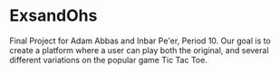# ExsandOhs
Final Project for Adam Abbas and Inbar Pe'er, Period 10. Our goal is to create a platform where a user can play both the original, and several different variations on the popular game Tic Tac Toe.

<!--For Inbar: http://www.dreamincode.net/forums/topic/138254-making-buttons-with-a-loop/-->
